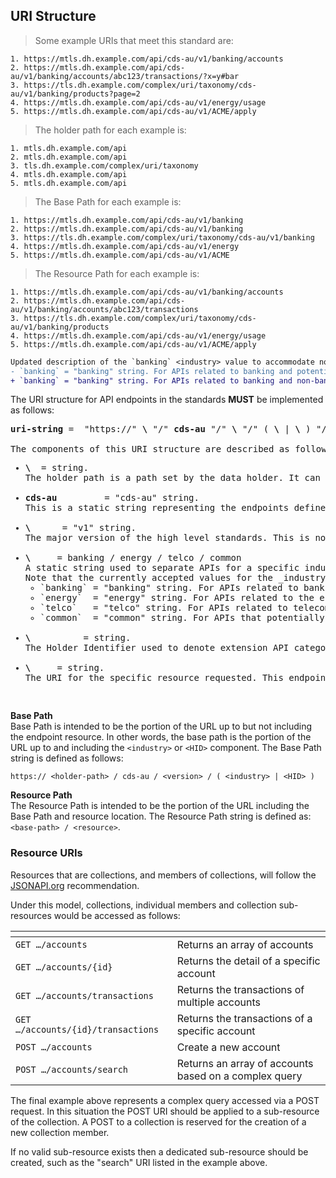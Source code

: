 ## URI Structure

>Some example URIs that meet this standard are:  

```
1. https://mtls.dh.example.com/api/cds-au/v1/banking/accounts
2. https://mtls.dh.example.com/api/cds-au/v1/banking/accounts/abc123/transactions/?x=y#bar
3. https://tls.dh.example.com/complex/uri/taxonomy/cds-au/v1/banking/products?page=2
4. https://mtls.dh.example.com/api/cds-au/v1/energy/usage
5. https://mtls.dh.example.com/api/cds-au/v1/ACME/apply
```

>The holder path for each example is:  

```
1. mtls.dh.example.com/api
2. mtls.dh.example.com/api
3. tls.dh.example.com/complex/uri/taxonomy
4. mtls.dh.example.com/api
5. mtls.dh.example.com/api
```

>The Base Path for each example is:  

```
1. https://mtls.dh.example.com/api/cds-au/v1/banking
2. https://mtls.dh.example.com/api/cds-au/v1/banking
3. https://tls.dh.example.com/complex/uri/taxonomy/cds-au/v1/banking
4. https://mtls.dh.example.com/api/cds-au/v1/energy
5. https://mtls.dh.example.com/api/cds-au/v1/ACME
```

>The Resource Path for each example is:  

```
1. https://mtls.dh.example.com/api/cds-au/v1/banking/accounts
2. https://mtls.dh.example.com/api/cds-au/v1/banking/accounts/abc123/transactions
3. https://tls.dh.example.com/complex/uri/taxonomy/cds-au/v1/banking/products
4. https://mtls.dh.example.com/api/cds-au/v1/energy/usage
5. https://mtls.dh.example.com/api/cds-au/v1/ACME/apply
```

```diff
Updated description of the `banking` <industry> value to accommodate non-bank lending/non-bank lenders
- `banking` = "banking" string. For APIs related to banking and potentially wider financial services data,
+ `banking` = "banking" string. For APIs related to banking and non-bank lending,
```

The URI structure for API endpoints in the standards **MUST** be implemented as follows: 
<pre class="display-inline light-box">
<b>uri-string</b> =  "https://" <b>\<holder-path\></b> "/" <b>cds-au</b> "/" <b>\<version\></b> "/" ( <b>\<industry\></b> | <b>\<HID\></b> ) "/" <b>\<resource\></b>

The components of this URI structure are described as follows:
<ul><li><b>\<holder-path\></b>  = string.
The holder path is a path set by the data holder. It can be any URI desired by the holder. While all authenticated endpoints must be accessible under the same holder path the data holder may stipulate a different holder path for unauthenticated endpoints.</li>
<li><b>cds-au</b>         = "cds-au" string.
This is a static string representing the endpoints defined by the Consumer Data Standards for Australia. This static string allows for separation from other APIs available at the same base holder path and also allows for extension if the standards are adopted by another jurisdiction in whole or in part.</li>
<li><b>\<version\></b>      = "v1" string.
The major version of the high level standards. This is not the version of the endpoint or the payload being requested but the version of the overall standards being applied. This version number will be "v" followed by the major version of the standards as a positive integer (e.g., `v1`, `v12` or `v76`).</li>
<li><b>\<industry\></b>     = banking / energy / telco / common
A static string used to separate APIs for a specific industry. As standards for new industries are defined the list of industry strings will be extended.
Note that the currently accepted values for the _industry_ component of the Base Path are:
<ul><li>`banking` = "banking" string. For APIs related to banking and non-bank lending,</li><li>`energy`  = "energy" string. For APIs related to the energy distribution industry,</li><li>`telco`   = "telco" string. For APIs related to telecommunications,</li><li>`common`  = "common" string. For APIs that potentially span industries.</li></ul></li>
<li><b>\<HID\></b>          = string.
The Holder Identifier used to denote extension API categories for a specific holder.</li>
<li><b>\<resource\></b>     = string.
The URI for the specific resource requested. This endpoint URI will be defined as part of the endpoint definitions for each API group.</li></ul>
</pre>
<div class="clear both"></div>

<a id="uri-base-path"></a>
**Base Path**  
Base Path is intended to be the portion of the URL up to but not including the endpoint resource. In other words, the base path is the portion of the URL up to and including the `<industry>` or `<HID>` component. The Base Path string is defined as follows:

`https:// <holder-path> / cds-au / <version> / ( <industry> | <HID> )`

<a id="uri-resource-path"></a>
**Resource Path**  
The Resource Path is intended to be the portion of the URL including the Base Path and resource location. The Resource Path string is defined as: `<base-path> / <resource>`.

### Resource URIs

Resources that are collections, and members of collections, will follow the [JSONAPI.org](http://jsonapi.org) recommendation.

Under this model, collections, individual members and collection sub-resources would be accessed as follows:

 <span></span> | <span></span>
-|-
`GET …/accounts` | Returns an array of accounts
`GET …/accounts/{id}` | Returns the detail of a specific account
`GET …/accounts/transactions` | Returns the transactions of multiple accounts
`GET …/accounts/{id}/transactions` | Returns the transactions of a specific account
`POST …/accounts` | Create a new account
`POST …/accounts/search` | Returns an array of accounts based on a complex query

The final example above represents a complex query accessed via a POST request. In this situation the POST URI should be applied to a sub-resource of the collection. A POST to a collection is reserved for the creation of a new collection member.

If no valid sub-resource exists then a dedicated sub-resource should be created, such as the "search" URI listed in the example above.
